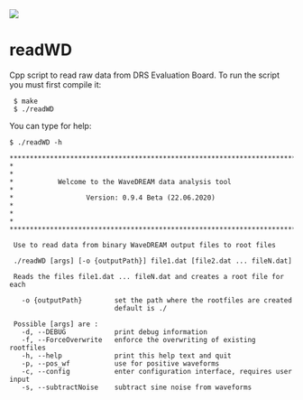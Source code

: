 <a href="https://brinus.github.io/readWD/">
  <img align="center" src="https://github.com/brinus/readWD/actions/workflows/docs.yml/badge.svg" />
</a>

# readWD
Cpp script to read raw data from DRS Evaluation Board. To run the script you must first compile it:
```
 $ make
 $ ./readWD
```
You can type for help:
```
$ ./readWD -h

***********************************************************************
*                                                                     *
*           Welcome to the WaveDREAM data analysis tool               *
*                  Version: 0.9.4 Beta (22.06.2020)                   *
*                                                                     *
***********************************************************************

 Use to read data from binary WaveDREAM output files to root files

 ./readWD [args] [-o {outputPath}] file1.dat [file2.dat ... fileN.dat]

 Reads the files file1.dat ... fileN.dat and creates a root file for each

   -o {outputPath}        set the path where the rootfiles are created
                          default is ./

 Possible [args] are : 
   -d, --DEBUG            print debug information
   -f, --ForceOverwrite   enforce the overwriting of existing rootfiles
   -h, --help             print this help text and quit
   -p, --pos_wf           use for positive waveforms
   -c, --config           enter configuration interface, requires user input
   -s, --subtractNoise    subtract sine noise from waveforms
```

